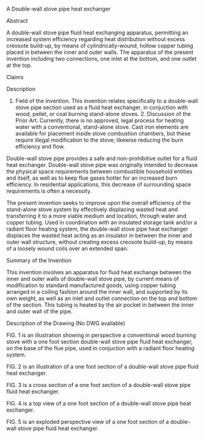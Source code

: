 A Double-wall stove pipe heat exchanger

Abstract

A double-wall stove pipe fluid heat exchanging apparatus, permitting an increased system efficiency regarding heat distribution without excess creosote build-up, by means of cylindrically-wound, hollow copper tubing placed in between the inner and outer walls. The apparatus of the present invention including two connections, one inlet at the bottom, and one outlet at the top.

Claims

Description

1. Field of the Invention. This invention relates specifically to a double-wall stove pipe section used as a fluid heat exchanger, in conjuction with wood, pellet, or coal burning stand-alone stoves. 2. Discussion of the Prior Art. Currently, there is no approved, legal process for heating water with a conventional, stand-alone stove. Cast iron elements are available for placement inside stove combustion chambers, but these require illegal modification to the stove; likewise reducing the burn efficiency and flow.

Double-wall stove pipe provides a safe and non-prohibitive outlet for a fluid heat exchanger. Double-wall stove pipe was originally intended to decrease the physical space requirements between combustible household entities and itself, as well as to keep flue gases hotter for an increased burn efficiency. In residential applications, this decrease of surrounding space requirements is often a necessity.

The present invention seeks to improve upon the overall efficiency of the stand-alone stove system by effectively displacing wasted heat and transferring it to a more viable medium and location, through water and copper tubing. Used in coordination with an insulated storage tank and/or a radiant floor heating system, the double-wall stove pipe heat exchanger displaces the wasted heat acting as an insulator in between the inner and outer wall structure, without creating excess creosote build-up, by means of a loosely wound coils over an extended span. 

Summary of the Invention

This invention involves an apparatus for fluid heat exchange between the inner and outer walls of double-wall stove pipe, by current means of modification to standard manufactured goods, using copper tubing arranged in a coiling fashion around the inner wall, and supported by its own weight, as well as an inlet and outlet connection on the top and bottom of the section. This tubing is heated by the air pocket in between the inner and outer wall of the pipe.

Description of the Drawing (No DWG available) 


FIG. 1 is an illustration showing in perspective a conventional wood burning stove with a one foot section double-wall stove pipe fluid heat exchanger, on the base of the flue pipe, used in conjuction with a radiant floor heating system.

FIG. 2 is an illustration of a one foot section of a double-wall stove pipe fluid heat exchanger.

FIG. 3 is a cross section of a one foot section of a double-wall stove pipe fluid heat exchanger.

FIG. 4 is a top view of a one foot section of a double-wall stove pipe heat exchanger.

FIG. 5 is an exploded perspective view of a one foot section of a double-wall stove pipe fluid heat exchanger.